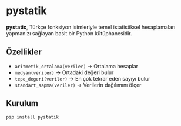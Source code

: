 # pystatik

**pystatic**, Türkçe fonksiyon isimleriyle temel istatistiksel hesaplamaları yapmanızı sağlayan basit bir Python kütüphanesidir.

## Özellikler

- `aritmetik_ortalama(veriler)` → Ortalama hesaplar  
- `medyan(veriler)` → Ortadaki değeri bulur  
- `tepe_degeri(veriler)` → En çok tekrar eden sayıyı bulur  
- `standart_sapma(veriler)` → Verilerin dağılımını ölçer  

## Kurulum

```bash
pip install pystatik
